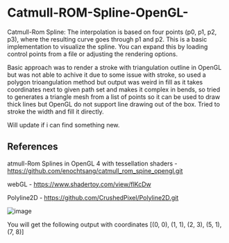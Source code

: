 # Catmull-ROM-Spline-OpenGL-
 Catmull-Rom Spline: The interpolation is based on four points (p0, p1, p2, p3), where the resulting curve goes through p1 and p2.
 This is a basic implementation to visualize the spline. You can expand this by loading control points from a file or adjusting the rendering options.



Basic approach was to render a stroke with triangulation outline in OpenGL but was not able to achive it due to some issue with stroke, so used a polygon trioangulation method but output was weird in fill as it takes coordinates next to given path set and makes it complex in bends, so tried to generates a triangle mesh from a list of points so it can be used to draw thick lines but OpenGL do not support line drawing out of the box.
Tried to stroke the width and fill it directly.

Will update if i can find something new.



## References

atmull-Rom Splines in OpenGL 4 with tessellation shaders - https://github.com/enochtsang/catmull_rom_spine_opengl.git

webGL - https://www.shadertoy.com/view/flKcDw

Polyline2D - https://github.com/CrushedPixel/Polyline2D.git


![image](https://github.com/user-attachments/assets/f0123372-f226-475b-b4e5-b134c885d324)

You will get the following output with coordinates  [(0, 0), (1, 1), (2, 3), (5, 1), (7, 8)]
